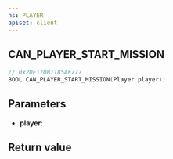 ```yaml
---
ns: PLAYER
apiset: client
---
```

## CAN_PLAYER_START_MISSION

```c
// 0x2DF170B1185AF777
BOOL CAN_PLAYER_START_MISSION(Player player);
```


## Parameters
* **player**:

## Return value

